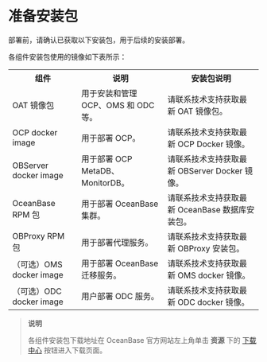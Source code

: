 # 准备安装包

部署前，请确认已获取以下安装包，用于后续的安装部署。

各组件安装包使用的镜像如下表所示：

<table>
   <tr>
       <th>组件</th>
       <th>说明</th>
       <th>安装包说明</th>
   </tr>
   <tr>
       <td>OAT 镜像包</td>
       <td>用于安装和管理 OCP、OMS 和 ODC 等。</td>
       <td>请联系技术支持获取最新 OAT 镜像包。</td>
   </tr>
   <tr>
       <td rowspan>OCP docker image</td>
       <td rowspan>用于部署 OCP。</td>
       <td>请联系技术支持获取最新 OCP Docker 镜像。</td>
   </tr>
   <tr>
       <td>OBServer docker image</td>
       <td>用于部署 OCP MetaDB、MonitorDB。</td>
       <td>请联系技术支持获取最新 OBServer Docker 镜像。</td>
   </tr>
   <tr>
   <tr>
       <td>OceanBase RPM 包</td>
       <td>用于部署 OceanBase 集群。</td>
       <td>请联系技术支持获取最新 OceanBase 数据库安装包。</td>
   </tr>
   <tr>
       <td>OBProxy RPM 包</td>
       <td>用于部署代理服务。</td>
       <td>请联系技术支持获取最新 OBProxy 安装包。</td>
   </tr>
   <tr>
       <td>（可选）OMS docker image</td>
       <td>用于部署 OceanBase 迁移服务。</td>
       <td>请联系技术支持获取最新 OMS docker 镜像。</td>
   </tr>
   <tr>
       <td>（可选）ODC docker image</td>
       <td>用户部署 ODC 服务。</td>
       <td>请联系技术支持获取最新 ODC docker 镜像。</td>
   </tr>
</table>

> **说明**
>
> 各组件安装包下载地址在 OceanBase 官方网站左上角单击 **资源** 下的 [下载中心](https://www.oceanbase.com/softwarecenter) 按钮进入下载页面。
